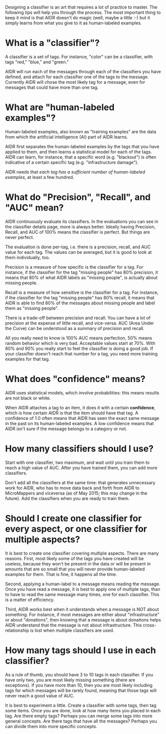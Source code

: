 Designing a classifier is an art that requires a lot of practice to master. The following tips will help you through the process. The most important thing to keep it mind is that AIDR doesn't do magic (well, maybe a little :-) but it simply learns from what you give to it as human-labeled examples.

# What is a "classifier"?

A classifier is a set of tags. For instance, "color" can be a classifier, with tags "red," "blue," and "green."

AIDR will run each of the messages through each of the classifiers you have defined, and attach for each classifier one of the tags to the message. Currently AIDR will chose the most likely tag for a message, even for messages that could have more than one tag.

# What are "human-labeled examples"?

Human-labeled examples, also known as "training examples" are the data from which the artificial intelligence (AI) part of AIDR learns. 

AIDR first separates the human-labeled examples by the tags that you have applied to them, and then learns a statistical model for each of the tags. AIDR can learn, for instance, that a specific word (e.g. "blackout") is often indicative of a certain specific tag (e.g. "infrastructure damage"). 

AIDR needs that _each tag has a sufficient number of human-labeled examples_, at least a few hundred.

# What do "Precision", "Recall", and "AUC" mean?

AIDR continuously evaluate its classifiers. In the evaluations you can see in the classifier details page, more is always better. Ideally having Precision, Recall, and AUC of 100% means the classifier is perfect. But things are never perfect.

The evaluation is done per-tag, i.e. there is a precision, recall, and AUC value for each tag. The values can be averaged, but it is good to look at them individually, too.

Precision is a measure of how specific is the classifier for a tag. For instance, if the classifier for the tag "missing people" has 80% precision, it means that 80% of what AIDR labels as "missing people", is actually about missing people.

Recall is a measure of how sensitive is the classifier for a tag. For instance, if the classifier for the tag "missing people" has 80% recall, it means that AIDR is able to find 80% of the messages about missing people and label them as "missing people".

There is a trade-off between precision and recall. You can have a lot of precision at the expense of little recall, and vice-versa. AUC (Area Under the Curve) can be understood as a summary of precision and recall.

All you really need to know is 100% AUC means perfection, 50% means random behavior which is very bad. Acceptable values start at 70%. With 80% and 90% you really start to feel the classifier is doing a good job. If your classifier doesn't reach that number for a tag, you need more training examples for that tag.

# What does "confidence" means?

AIDR uses statistical models, which involve probabilities: this means results are not black or white.

When AIDR attaches a tag to an item, it does it with a certain **confidence**, which is how certain AIDR is that the item should have that tag. A confidence of 1.0 often means that AIDR has seen the exact same message in the past on its human-labeled examples. A low confidence means that AIDR isn't sure if the message belongs to a category or not.

# How many classifiers should I use?

Start with one classifier, two maximum, and wait until you train them to reach a high value of AUC. After you have trained them, you can add more classifiers. 

Don't add all the classifiers at the same time: that generates unnecessary work for AIDR, who has to move data back and forth from AIDR to MicroMappers and viceversa (as of May 2015; this may change in the future). Add the classifiers when you are ready to train them.

# Should I create one classifier for every aspect, or one classifier for multiple aspects?

It is best to create one classifier covering multiple aspects. There are many reasons. First, most likely some of the tags you have created will be useless, because they won't be present in the data or will be present in amounts that are so small that you will never provide human-labeled examples for them. That is fine, it happens all the time.

Second, applying a human-label to a message means reading the message. Once you have read a message, it is best to apply one of multiple tags, than to have to read the same message many times, one for each classifier. This is a matter of efficiency.

Third, AIDR works best when it understands when a message is NOT about something. For instance, if most messages are either about "infrastructure" or about "donations", then knowing that a message is about donations helps AIDR understand that the message is not about infrastructure. This cross-relationship is lost when multiple classifiers are used.

# How many tags should I use in each classifier?

As a rule of thumb, you should have 3 to 10 tags in each classifier. If you have only two, you are most likely missing something (there are exceptions). If you have more than 10, then you are most likely including tags for which messages will be rarely found, meaning that those tags will never reach a good value of AUC.

It is best to experiment a little. Create a classifier with some tags, then tag some items. Once you are done, look at how many items you placed in each tag. Are there empty tags? Perhaps you can merge some tags into more general concepts. Are there tags that have all the messages? Perhaps you can divide them into more specific concepts.